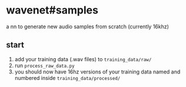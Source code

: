 # wavenet#samples

a nn to generate new audio samples from scratch (currently 16khz)

## start

1. add your training data (.wav files) to `training_data/raw/`
2. run `process_raw_data.py`
3. you should now have 16hz versions of your training data named and numbered inside `training_data/processed/`


